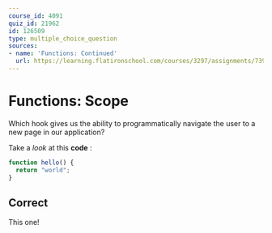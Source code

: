 ```yaml
---
course_id: 4091
quiz_id: 21962
id: 126509
type: multiple_choice_question
sources:
- name: 'Functions: Continued'
  url: https://learning.flatironschool.com/courses/3297/assignments/73913?module_item_id=143565
---
```


# Functions: Scope

Which hook gives us the ability to programmatically navigate the user to a new page in our application?

Take a _look_ at this **code** :

```jsx
function hello() {
  return "world";
}
```

## Correct

This one!
